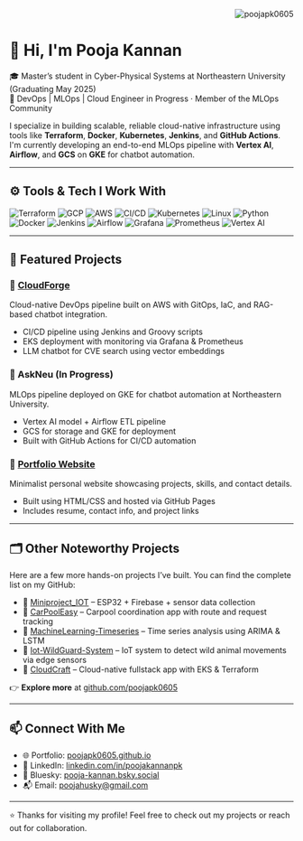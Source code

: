 <!-- GitHub Profile Views -->
<p align="right">
  <img src="https://komarev.com/ghpvc/?username=poojapk0605&label=Profile%20Views&color=0e75b6&style=flat" alt="poojapk0605" />
</p>

# 👋 Hi, I'm Pooja Kannan

🎓 Master’s student in Cyber-Physical Systems at Northeastern University (Graduating May 2025)  
🚀 DevOps | MLOps | Cloud Engineer in Progress · Member of the MLOps Community

I specialize in building scalable, reliable cloud-native infrastructure using tools like **Terraform**, **Docker**, **Kubernetes**, **Jenkins**, and **GitHub Actions**. I'm currently developing an end-to-end MLOps pipeline with **Vertex AI**, **Airflow**, and **GCS** on **GKE** for chatbot automation.

---

## ⚙️ Tools & Tech I Work With

![Terraform](https://img.shields.io/badge/IaC-Terraform-blue?logo=terraform)
![GCP](https://img.shields.io/badge/Cloud-GCP-orange?logo=googlecloud)
![AWS](https://img.shields.io/badge/Cloud-AWS-yellow?logo=amazonaws)
![CI/CD](https://img.shields.io/badge/CI%2FCD-GitHub%20Actions-green?logo=githubactions)
![Kubernetes](https://img.shields.io/badge/Orchestration-Kubernetes-blue?logo=kubernetes)
![Linux](https://img.shields.io/badge/System-Linux-black?logo=linux)
![Python](https://img.shields.io/badge/Scripting-Python-yellow?logo=python)
![Docker](https://img.shields.io/badge/Container-Docker-blue?logo=docker)
![Jenkins](https://img.shields.io/badge/Automation-Jenkins-red?logo=jenkins)
![Airflow](https://img.shields.io/badge/Workflow-Airflow-3aa0cf?logo=apacheairflow)
![Grafana](https://img.shields.io/badge/Monitoring-Grafana-f46800?logo=grafana)
![Prometheus](https://img.shields.io/badge/Monitoring-Prometheus-e6522c?logo=prometheus)
![Vertex AI](https://img.shields.io/badge/MLOps-Vertex%20AI-brightgreen)

---

## 📌 Featured Projects

### 🔹 [CloudForge](https://github.com/orgs/cloud-forge-advance-cloud/repositories)  
Cloud-native DevOps pipeline built on AWS with GitOps, IaC, and RAG-based chatbot integration.
- CI/CD pipeline using Jenkins and Groovy scripts  
- EKS deployment with monitoring via Grafana & Prometheus  
- LLM chatbot for CVE search using vector embeddings

### 🔹 AskNeu (In Progress)  
MLOps pipeline deployed on GKE for chatbot automation at Northeastern University.
- Vertex AI model + Airflow ETL pipeline  
- GCS for storage and GKE for deployment  
- Built with GitHub Actions for CI/CD automation

### 🔹 [Portfolio Website](https://poojapk0605.github.io/)  
Minimalist personal website showcasing projects, skills, and contact details.
- Built using HTML/CSS and hosted via GitHub Pages  
- Includes resume, contact info, and project links

---
## 🗂️ Other Noteworthy Projects

Here are a few more hands-on projects I’ve built. You can find the complete list on my GitHub:

- 🔸 [Miniproject_IOT](https://github.com/poojapk0605/Miniproject_IOT) – ESP32 + Firebase + sensor data collection
- 🔸 [CarPoolEasy](https://github.com/poojapk0605/CarPoolEasy) – Carpool coordination app with route and request tracking
- 🔸 [MachineLearning-Timeseries](https://github.com/poojapk0605/MachineLearning-Timeseries) – Time series analysis using ARIMA & LSTM
- 🔸 [Iot-WildGuard-System](https://github.com/poojapk0605/Iot-WildGuard-System) – IoT system to detect wild animal movements via edge sensors
- 🔸 [CloudCraft](https://github.com/orgs/cloud-craft-project-fullstack/repositories) – Cloud-native fullstack app with EKS & Terraform

👉 **Explore more** at [github.com/poojapk0605](https://github.com/poojapk0605)

---

## 📫 Connect With Me

- 🌐 Portfolio: [poojapk0605.github.io](https://poojapk0605.github.io/)
- 💼 LinkedIn: [linkedin.com/in/poojakannanpk](https://www.linkedin.com/in/poojakannanpk/)
- 🧵 Bluesky: [pooja-kannan.bsky.social](https://bsky.app/profile/pooja-kannan.bsky.social)
- 📬 Email: poojahusky@gmail.com

---

⭐️ Thanks for visiting my profile! Feel free to check out my projects or reach out for collaboration.
